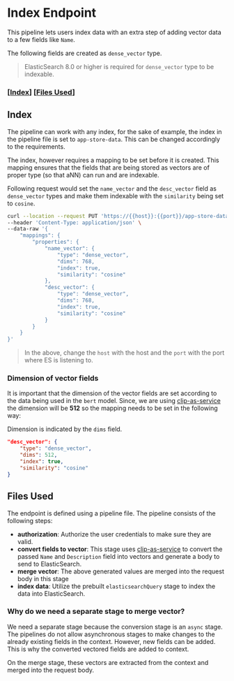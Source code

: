 # Index Endpoint

This pipeline lets users index data with an extra step of adding vector data to a few fields like `Name`.

The following fields are created as `dense_vector` type.

> ElasticSearch 8.0 or higher is required for `dense_vector` type to be indexable.

### \[[Index](#index)] \[[Files Used](#files-used)]

## Index

The pipeline can work with any index, for the sake of example, the index in the pipeline file is set to `app-store-data`. This can be changed accordingly to the requirements.

The index, however requires a mapping to be set before it is created. This mapping ensures that the fields that are being stored as vectors are of proper type (so that aNN) can run and are indexable.

Following request would set the `name_vector` and the `desc_vector` field as `dense_vector` types and make them indexable with the `similarity` being set to `cosine`.

```sh
curl --location --request PUT 'https://{{host}}:{{port}}/app-store-data' \
--header 'Content-Type: application/json' \
--data-raw '{
    "mappings": {
        "properties": {
            "name_vector": {
                "type": "dense_vector",
                "dims": 768,
                "index": true,
                "similarity": "cosine"
            },
            "desc_vector": {
                "type": "dense_vector",
                "dims": 768,
                "index": true,
                "similarity": "cosine"
            }
        }
    }
}'
```

> In the above, change the `host` with the host and the `port` with the port where ES is listening to.

### Dimension of vector fields

It is important that the dimension of the vector fields are set according to the data being used in the `bert` model. Since, we are using [clip-as-service](https://clip-as-service.jina.ai/) the dimension will be **512** so the mapping needs to be set in the following way:

Dimension is indicated by the `dims` field.

```json
"desc_vector": {
    "type": "dense_vector",
    "dims": 512,
    "index": true,
    "similarity": "cosine"
}
```

## Files Used

The endpoint is defined using a pipeline file. The pipeline consists of the following steps:

- **authorization**: Authorize the user credentials to make sure they are valid.
- **convert fields to vector**: This stage uses [clip-as-service](https://clip-as-service.jina.ai/) to convert the passed `Name` and `Description` field into vectors and generate a body to send to ElasticSearch.
- **merge vector**: The above generated values are merged into the request body in this stage
- **index data**: Utilize the prebuilt `elasticsearchQuery` stage to index the data into ElasticSearch.

### Why do we need a separate stage to merge vector?

We need a separate stage because the conversion stage is an `async` stage. The pipelines do not allow asynchronous stages to make changes to the already existing fields in the context. However, new fields can be added. This is why the converted vectored fields are added to context.

On the merge stage, these vectors are extracted from the context and merged into the request body.